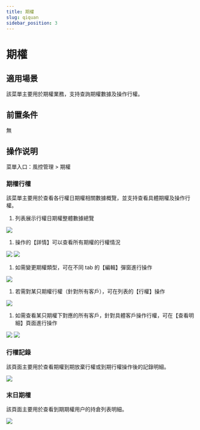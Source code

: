 ```yaml
---
title: 期權
slug: qiquan
sidebar_position: 3
---
```



# 期權

## 適用場景

該菜單主要用於期權業務，支持查詢期權數據及操作行權。

## 前置条件

無

## 操作说明

菜單入口：風控管理  &gt; 期權

### 期權行權

該菜單主要用於查看各行權日期權相關數據概覽，並支持查看具體期權及操作行權。

1. 列表展示行權日期權整體數據總覽

<img src="/assets/FK6QbAyYkolBHhxL7bycoUoKnVg.png"/>

1. 操作的【詳情】可以查看所有期權的行權情況

<img src="/assets/V14Cbs1Wlo1IA8xiFqhcc8CenMU.png"/>

<img src="/assets/Oa6fbtzfbo7S7Txzx9ncjWy9nHf.png"/>

1. 如需變更期權類型，可在不同 tab 的【編輯】彈窗進行操作

<img src="/assets/NUsZbYugfoRFaCxprm3cwg6un6g.png"/>

1. 若需對某只期權行權（針對所有客戶），可在列表的【行權】操作

<img src="/assets/Bh2wbTsCsooyHdxOBIocVqxjnlc.png"/>

1. 如需查看某只期權下對應的所有客戶，針對具體客戶操作行權，可在【查看明細】頁面進行操作

<img src="/assets/Hxl4bqUbjoLWYwxpS8DcAlvonRY.png"/>

<img src="/assets/HO4TbI5wXoa7WhxQjmocDpdLnK8.png"/>

### 行權記錄

該頁面主要用於查看期權到期放棄行權或到期行權操作後的記錄明細。

<img src="/assets/Jw0kbdI8UojOE3xIxDpc8rDfnFe.png"/>

### 末日期權

該頁面主要用於查看到期期權用户的持倉列表明細。

<img src="/assets/Kwinb05d6oDbCRxsAXacOks8nec.png"/>

